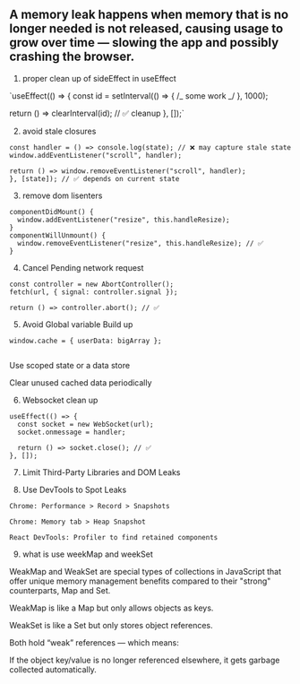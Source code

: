 ## A memory leak happens when memory that is no longer needed is not released, causing usage to grow over time — slowing the app and possibly crashing the browser.

1. proper clean up of sideEffect in useEffect

`useEffect(() => {
const id = setInterval(() => { /_ some work _/ }, 1000);

return () => clearInterval(id); // ✅ cleanup
}, []);`

2. avoid stale closures

```useEffect(() => {
const handler = () => console.log(state); // ❌ may capture stale state
window.addEventListener("scroll", handler);

return () => window.removeEventListener("scroll", handler);
}, [state]); // ✅ depends on current state
```

3. remove dom lisenters

```
componentDidMount() {
  window.addEventListener("resize", this.handleResize);
}
componentWillUnmount() {
  window.removeEventListener("resize", this.handleResize); // ✅
}
```

4. Cancel Pending network request

```
const controller = new AbortController();
fetch(url, { signal: controller.signal });

return () => controller.abort(); // ✅

```

5. Avoid Global variable Build up

```
window.cache = { userData: bigArray };


```

Use scoped state or a data store

Clear unused cached data periodically

6. Websocket clean up

```
useEffect(() => {
  const socket = new WebSocket(url);
  socket.onmessage = handler;

  return () => socket.close(); // ✅
}, []);
```

7. Limit Third-Party Libraries and DOM Leaks

8. Use DevTools to Spot Leaks

```
Chrome: Performance > Record > Snapshots

Chrome: Memory tab > Heap Snapshot

React DevTools: Profiler to find retained components

```

9. what is use weekMap and weekSet

WeakMap and WeakSet are special types of collections in JavaScript that offer unique memory management benefits compared to their "strong" counterparts, Map and Set.

WeakMap is like a Map but only allows objects as keys.

WeakSet is like a Set but only stores object references.

Both hold “weak” references — which means:

If the object key/value is no longer referenced elsewhere, it gets garbage collected automatically.
